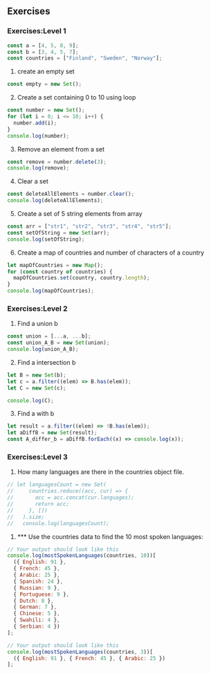 ## Exercises

### Exercises:Level 1

```js
const a = [4, 5, 8, 9];
const b = [3, 4, 5, 7];
const countries = ["Finland", "Sweden", "Norway"];
```

1.  create an empty set

```js
const empty = new Set();
```

2.  Create a set containing 0 to 10 using loop

```js
const number = new Set();
for (let i = 0; i <= 10; i++) {
  number.add(i);
}
console.log(number);
```

3.  Remove an element from a set

```js
const remove = number.delete(3);
console.log(remove);
```

4.  Clear a set

```js
const deleteAllElements = number.clear();
console.log(deleteAllElements);
```

5.  Create a set of 5 string elements from array

```js
const arr = ["str1", "str2", "str3", "str4", "str5"];
const setOfString = new Set(arr);
console.log(setOfString);
```

6.  Create a map of countries and number of characters of a country

```js
let mapOfCountries = new Map();
for (const country of countries) {
  mapOfCountries.set(country, country.length);
}
console.log(mapOfCountries);
```

### Exercises:Level 2

1.  Find a union b

```js
const union = [...a, ...b];
const union_A_B = new Set(union);
console.log(union_A_B);
```

2.  Find a intersection b

```js
let B = new Set(b);
let c = a.filter((elem) => B.has(elem));
let C = new Set(c);

console.log(C);
```

3.  Find a with b

```js
let result = a.filter((elem) => !B.has(elem));
let aDiffB = new Set(result);
const A_differ_b = aDiffB.forEach((x) => console.log(x));
```

### Exercises:Level 3

1.  How many languages are there in the countries object file.

```js
// let languagesCount = new Set(
//     countries.reduce((acc, cur) => {
//       acc = acc.concat(cur.languages);
//       return acc;
//     }, [])
//   ).size;
//   console.log(languagesCount);
```

1.  \*\*\* Use the countries data to find the 10 most spoken languages:

```js
// Your output should look like this
console.log(mostSpokenLanguages(countries, 10))[
  ({ English: 91 },
  { French: 45 },
  { Arabic: 25 },
  { Spanish: 24 },
  { Russian: 9 },
  { Portuguese: 9 },
  { Dutch: 8 },
  { German: 7 },
  { Chinese: 5 },
  { Swahili: 4 },
  { Serbian: 4 })
];

// Your output should look like this
console.log(mostSpokenLanguages(countries, 3))[
  ({ English: 91 }, { French: 45 }, { Arabic: 25 })
];
```
